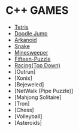 # C++ GAMES

- [Tetris]()
- [Doodle Jump]()
- [Arkanoid]()
- [Snake]()
- [Minesweeper]()
- [Fifteen-Puzzle]()
- [Racing(Top Down)]()
- [Outrun]
- [Xonix]
- [Bejeweled]
- [NetWalk (Pipe Puzzle)]
- [Mahjong Solitaire]
- [Tron]
- [Chess]
- [Volleyball]
- [Asteroids]

